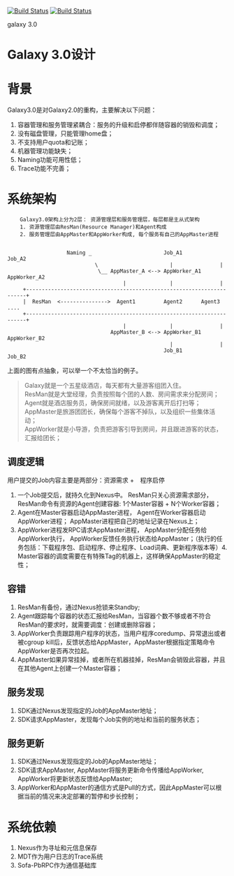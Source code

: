 [![Build Status](https://travis-ci.org/fxsjy/solar.svg?branch=master)](https://travis-ci.org/fxsjy/solar)
[![Build Status](https://travis-ci.org/haolifei/solar.svg?branch=master)](https://travis-ci.org/haolifei/solar)

galaxy 3.0

Galaxy 3.0设计
=============

# 背景

Galaxy3.0是对Galaxy2.0的重构，主要解决以下问题：  

1. 容器管理和服务管理紧耦合：服务的升级和启停都伴随容器的销毁和调度；
2. 没有磁盘管理，只能管理home盘；
3. 不支持用户quota和记账；
4. 机器管理功能缺失；
5. Naming功能可用性低；
6. Trace功能不完善；

# 系统架构

        Galaxy3.0架构上分为2层： 资源管理层和服务管理层，每层都是主从式架构  
        1. 资源管理层由ResMan(Resource Manager)和Agent构成  
        2. 服务管理层由AppMaster和AppWorker构成, 每个服务有自己的AppMaster进程

 
                       Naming _                       Job_A1          Job_A2
                                \                       |               |
                                 \__ AppMaster_A <--> AppWorker_A1   AppWorker_A2
                                         |              |               |
         +----------------------------------------------------------------------+
         |  ResMan  <--------------->  Agent1         Agent2      Agent3 ....
         +----------------------------------------------------------------------+
                                         |              |               |
                                     AppMaster_B <--> AppWorker_B1   AppWorker_B2
                                                        |               |
                                                      Job_B1          Job_B2
上面的图有点抽象，可以举一个不太恰当的例子。

> Galaxy就是一个五星级酒店，每天都有大量游客组团入住。  
> ResMan就是大堂经理，负责按照每个团的人数、房间需求来分配房间；  
> Agent就是酒店服务员，确保房间就绪，以及游客离开后打扫等；  
> AppMaster是旅游团团长，确保每个游客不掉队，以及组织一些集体活动；  
> AppWorker就是小导游，负责把游客引导到房间，并且跟进游客的状态，汇报给团长；  

## 调度逻辑

用户提交的Job内容主要是两部分：资源需求 +　程序启停  
1. 一个Job提交后，就持久化到Nexus中。 ResMan只关心资源需求部分，ResMan命令有资源的Agent创建容器: 1个Master容器 + N个Worker容器；  
2. Agent在Master容器启动AppMaster进程， Agent在Worker容器启动AppWorker进程； AppMaster进程把自己的地址记录在Nexus上；  
3. AppWorker进程发RPC请求AppMaster进程， AppMaster分配任务给AppWorker执行， AppWorker反馈任务执行状态给AppMaster；（执行的任务包括：下载程序包、启动程序、停止程序、Load词典、更新程序版本等）4. Master容器的调度需要在有特殊Tag的机器上，这样确保AppMaster的稳定性；

## 容错

1. ResMan有备份，通过Nexus抢锁来Standby;  
2. Agent跟踪每个容器的状态汇报给ResMan，当容器个数不够或者不符合ResMan的要求时，就需要调度：创建或删除容器；  
3. AppWorker负责跟踪用户程序的状态，当用户程序coredump、异常退出或者被cgroup kill后，反馈状态给AppMaster，AppMaster根据指定策略命令AppWorker是否再次拉起。 
4. AppMaster如果异常挂掉，或者所在机器挂掉，ResMan会销毁此容器，并且在其他Agent上创建一个Master容器；  

## 服务发现
1. SDK通过Nexus发现指定的Job的AppMaster地址；  
2. SDK请求AppMaster，发现每个Job实例的地址和当前的服务状态；  

## 服务更新
1. SDK通过Nexus发现指定的Job的AppMaster地址；  
2. SDK请求AppMaster, AppMaster将服务更新命令传播给AppWorker, AppWorker将更新状态反馈给AppMaster;  
3. AppWorker和AppMaster的通信方式是Pull的方式，因此AppMaster可以根据当前的情况来决定部署的暂停和步长控制；  

# 系统依赖
1. Nexus作为寻址和元信息保存  
2. MDT作为用户日志的Trace系统  
3. Sofa-PbRPC作为通信基础库  


